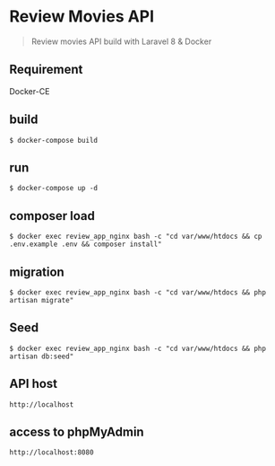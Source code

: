 # Review Movies API
> Review movies API build with Laravel 8 & Docker

## Requirement
Docker-CE 

## build
```
$ docker-compose build
```

## run
```
$ docker-compose up -d
```
## composer load 
```
$ docker exec review_app_nginx bash -c "cd var/www/htdocs && cp .env.example .env && composer install"
```

## migration
```
$ docker exec review_app_nginx bash -c "cd var/www/htdocs && php artisan migrate"
```
## Seed
```
$ docker exec review_app_nginx bash -c "cd var/www/htdocs && php artisan db:seed"
```

## API host
```
http://localhost
```

## access to phpMyAdmin
```
http://localhost:8080
```
